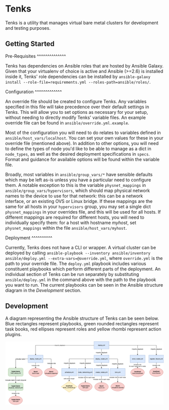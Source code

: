 Tenks
=====

Tenks is a utility that manages virtual bare metal clusters for development and
testing purposes.

Getting Started
---------------

Pre-Requisites
^^^^^^^^^^^^^^

Tenks has dependencies on Ansible roles that are hosted by Ansible Galaxy.
Given that your virtualenv of choice is active and Ansible (>=2.6) is
installed inside it, Tenks' role dependencies can be installed by
`ansible-galaxy install --role-file=requirements.yml
--roles-path=ansible/roles/`.

Configuration
^^^^^^^^^^^^^

An override file should be created to configure Tenks. Any variables specified
in this file will take precedence over their default settings in Tenks. This
will allow you to set options as necessary for your setup, without needing to
directly modify Tenks' variable files. An example override file can be found
in `ansible/override.yml.example`.

Most of the configuration you will need to do relates to variables defined in
`ansible/host_vars/localhost`. You can set your own values for these in your
override file (mentioned above). In addition to other options, you will need to
define the types of node you'd like to be able to manage as a dict in
`node_types`, as well as the desired deployment specifications in `specs`.
Format and guidance for available options will be found within the variable
file.

Broadly, most variables in `ansible/group_vars/*` have sensible defaults which
may be left as-is unless you have a particular need to configure them. A
notable exception to this is the variable `physnet_mappings` in
`ansible/group_vars/hypervisors`, which should map physical network names to
the device to use for that network: this can be a network interface, or an
existing OVS or Linux bridge. If these mappings are the same for all hosts in
your `hypervisors` group, you may set a single dict `physnet_mappings` in your
overrides file, and this will be used for all hosts. If different mappings are
required for different hosts, you will need to individually specify them: for a
host with hostname *myhost*, set `physnet_mappings` within the file
`ansible/host_vars/myhost`.

Deployment
^^^^^^^^^^

Currently, Tenks does not have a CLI or wrapper. A virtual cluster can be
deployed by calling
`ansible-playbook --inventory ansible/inventory ansible/deploy.yml --extra-vars=@override.yml`,
where `override.yml` is the path to your override file. The `deploy.yml`
playbook includes various constituent playbooks which perform different parts
of the deployment. An individual section of Tenks can be run separately by
substituting `ansible/deploy.yml` in the command above with the path to the
playbook you want to run. The current playbooks can be seen in the Ansible
structure diagram in the *Development* section.

Development
-----------

A diagram representing the Ansible structure of Tenks can be seen below. Blue
rectangles represent playbooks, green rounded rectangles represent task books,
red ellipses represent roles and yellow rhombi represent action plugins.

<!---
This diagram will need to be updated when the Ansible structure changes. The
original draw.io diagram can be found below. The link below contains the
diagram's XML which can be imported into draw.io and edited, then a new PNG
artifact can be produced.

https://drive.google.com/file/d/1MlmaTvJ2BPkhrOCLin4GPH265JDJqD1E/view?usp=sharing
-->

![Tenks Ansible structure](assets/tenks_ansible_structure.png)
